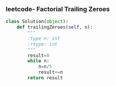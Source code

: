 ### leetcode- Factorial Trailing Zeroes

```python
class Solution(object):
    def trailingZeroes(self, n):
        """
        :type n: int
        :rtype: int
        """
        result=0
        while n:
            n=n/5
            result+=n
        return result
        
```

